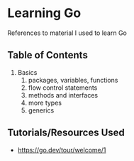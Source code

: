 # Learning Go

References to material I used to learn Go

## Table of Contents
1. Basics
	1. packages, variables, functions
	2. flow control statements
	3. methods and interfaces
	4. more types
 	5. generics
    
## Tutorials/Resources Used

- https://go.dev/tour/welcome/1

